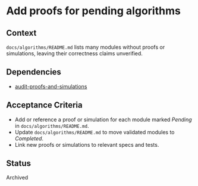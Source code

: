 # Add proofs for pending algorithms

## Context
`docs/algorithms/README.md` lists many modules without proofs or simulations,
leaving their correctness claims unverified.

## Dependencies
- [audit-proofs-and-simulations](archive/audit-proofs-and-simulations.md)

## Acceptance Criteria
- Add or reference a proof or simulation for each module marked *Pending* in
  `docs/algorithms/README.md`.
- Update `docs/algorithms/README.md` to move validated modules to *Completed*.
- Link new proofs or simulations to relevant specs and tests.

## Status
Archived
